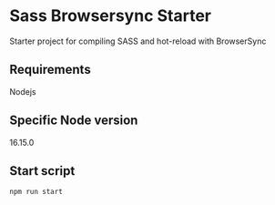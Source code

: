 # Sass Browsersync Starter

Starter project for compiling SASS and hot-reload with BrowserSync

## Requirements

Nodejs

## Specific Node version

16.15.0

## Start script

`npm run start`